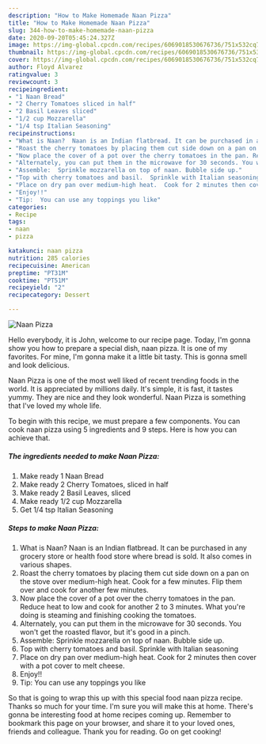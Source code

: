 ```yaml
---
description: "How to Make Homemade Naan Pizza"
title: "How to Make Homemade Naan Pizza"
slug: 344-how-to-make-homemade-naan-pizza
date: 2020-09-20T05:45:24.327Z
image: https://img-global.cpcdn.com/recipes/6069018530676736/751x532cq70/naan-pizza-recipe-main-photo.jpg
thumbnail: https://img-global.cpcdn.com/recipes/6069018530676736/751x532cq70/naan-pizza-recipe-main-photo.jpg
cover: https://img-global.cpcdn.com/recipes/6069018530676736/751x532cq70/naan-pizza-recipe-main-photo.jpg
author: Floyd Alvarez
ratingvalue: 3
reviewcount: 3
recipeingredient:
- "1 Naan Bread"
- "2 Cherry Tomatoes sliced in half"
- "2 Basil Leaves sliced"
- "1/2 cup Mozzarella"
- "1/4 tsp Italian Seasoning"
recipeinstructions:
- "What is Naan?  Naan is an Indian flatbread. It can be purchased in any grocery store or health food store where bread is sold.  It also comes in various shapes."
- "Roast the cherry tomatoes by placing them cut side down on a pan on the stove over medium-high heat. Cook for a few minutes. Flip them over and cook for another few minutes."
- "Now place the cover of a pot over the cherry tomatoes in the pan. Reduce heat to low and cook for another 2 to 3 minutes. What you&#39;re doing is steaming and finishing cooking the tomatoes."
- "Alternately, you can put them in the microwave for 30 seconds. You won&#39;t get the roasted flavor, but it&#39;s good in a pinch."
- "Assemble:  Sprinkle mozzarella on top of naan. Bubble side up."
- "Top with cherry tomatoes and basil.  Sprinkle with Italian seasoning"
- "Place on dry pan over medium-high heat.  Cook for 2 minutes then cover with a pot cover to melt cheese."
- "Enjoy!!"
- "Tip:  You can use any toppings you like"
categories:
- Recipe
tags:
- naan
- pizza

katakunci: naan pizza 
nutrition: 285 calories
recipecuisine: American
preptime: "PT31M"
cooktime: "PT51M"
recipeyield: "2"
recipecategory: Dessert

---
```



![Naan Pizza](https://img-global.cpcdn.com/recipes/6069018530676736/751x532cq70/naan-pizza-recipe-main-photo.jpg)

Hello everybody, it is John, welcome to our recipe page. Today, I'm gonna show you how to prepare a special dish, naan pizza. It is one of my favorites. For mine, I'm gonna make it a little bit tasty. This is gonna smell and look delicious.



Naan Pizza is one of the most well liked of recent trending foods in the world. It is appreciated by millions daily. It's simple, it is fast, it tastes yummy. They are nice and they look wonderful. Naan Pizza is something that I've loved my whole life.


To begin with this recipe, we must prepare a few components. You can cook naan pizza using 5 ingredients and 9 steps. Here is how you can achieve that.

<!--inarticleads1-->

##### The ingredients needed to make Naan Pizza:

1. Make ready 1 Naan Bread
1. Make ready 2 Cherry Tomatoes, sliced in half
1. Make ready 2 Basil Leaves, sliced
1. Make ready 1/2 cup Mozzarella
1. Get 1/4 tsp Italian Seasoning




<!--inarticleads2-->

##### Steps to make Naan Pizza:

1. What is Naan?  Naan is an Indian flatbread. It can be purchased in any grocery store or health food store where bread is sold.  It also comes in various shapes.
1. Roast the cherry tomatoes by placing them cut side down on a pan on the stove over medium-high heat. Cook for a few minutes. Flip them over and cook for another few minutes.
1. Now place the cover of a pot over the cherry tomatoes in the pan. Reduce heat to low and cook for another 2 to 3 minutes. What you&#39;re doing is steaming and finishing cooking the tomatoes.
1. Alternately, you can put them in the microwave for 30 seconds. You won&#39;t get the roasted flavor, but it&#39;s good in a pinch.
1. Assemble:  Sprinkle mozzarella on top of naan. Bubble side up.
1. Top with cherry tomatoes and basil.  Sprinkle with Italian seasoning
1. Place on dry pan over medium-high heat.  Cook for 2 minutes then cover with a pot cover to melt cheese.
1. Enjoy!!
1. Tip:  You can use any toppings you like




So that is going to wrap this up with this special food naan pizza recipe. Thanks so much for your time. I'm sure you will make this at home. There's gonna be interesting food at home recipes coming up. Remember to bookmark this page on your browser, and share it to your loved ones, friends and colleague. Thank you for reading. Go on get cooking!
